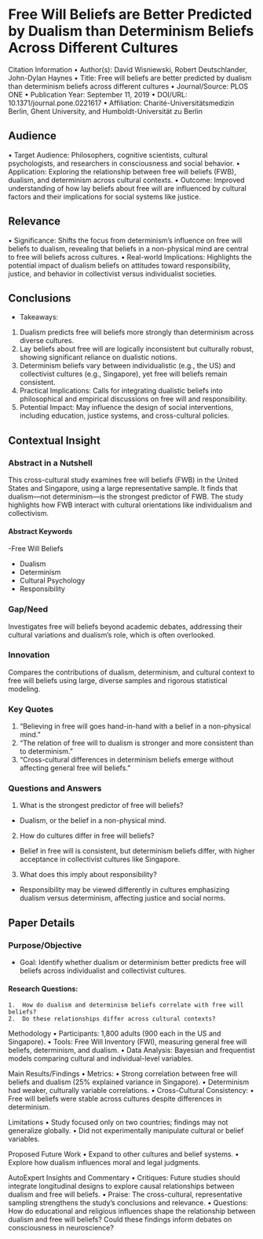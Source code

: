 # Free Will Beliefs are Better Predicted by Dualism than Determinism Beliefs Across Different Cultures

Citation Information
•	Author(s): David Wisniewski, Robert Deutschlander, John-Dylan Haynes
•	Title: Free will beliefs are better predicted by dualism than determinism beliefs across different cultures
•	Journal/Source: PLOS ONE
•	Publication Year: September 11, 2019
•	DOI/URL: 10.1371/journal.pone.0221617
•	Affiliation: Charité-Universitätsmedizin Berlin, Ghent University, and Humboldt-Universität zu Berlin

## Audience

•	Target Audience: Philosophers, cognitive scientists, cultural psychologists, and researchers in consciousness and social behavior.
•	Application: Exploring the relationship between free will beliefs (FWB), dualism, and determinism across cultural contexts.
•	Outcome: Improved understanding of how lay beliefs about free will are influenced by cultural factors and their implications for social systems like justice.

## Relevance

•	Significance: Shifts the focus from determinism’s influence on free will beliefs to dualism, revealing that beliefs in a non-physical mind are central to free will beliefs across cultures.
•	Real-world Implications: Highlights the potential impact of dualism beliefs on attitudes toward responsibility, justice, and behavior in collectivist versus individualist societies.

## Conclusions

- Takeaways:
1. Dualism predicts free will beliefs more strongly than determinism across diverse cultures.
2. Lay beliefs about free will are logically inconsistent but culturally robust, showing significant reliance on dualistic notions.
3. Determinism beliefs vary between individualistic (e.g., the US) and collectivist cultures (e.g., Singapore), yet free will beliefs remain consistent.
4. Practical Implications: Calls for integrating dualistic beliefs into philosophical and empirical discussions on free will and responsibility.
5. Potential Impact: May influence the design of social interventions, including education, justice systems, and cross-cultural policies.

## Contextual Insight

### Abstract in a Nutshell

This cross-cultural study examines free will beliefs (FWB) in the United States and Singapore, using a large representative sample. It finds that dualism—not determinism—is the strongest predictor of FWB. The study highlights how FWB interact with cultural orientations like individualism and collectivism.

#### Abstract Keywords

-Free Will Beliefs
- Dualism
- Determinism
- Cultural Psychology
- Responsibility

### Gap/Need

Investigates free will beliefs beyond academic debates, addressing their cultural variations and dualism’s role, which is often overlooked.

### Innovation

Compares the contributions of dualism, determinism, and cultural context to free will beliefs using large, diverse samples and rigorous statistical modeling.

### Key Quotes

1.	“Believing in free will goes hand-in-hand with a belief in a non-physical mind.”
2.	“The relation of free will to dualism is stronger and more consistent than to determinism.”
3.	“Cross-cultural differences in determinism beliefs emerge without affecting general free will beliefs.”

### Questions and Answers

1.	What is the strongest predictor of free will beliefs?
- Dualism, or the belief in a non-physical mind.
2.	How do cultures differ in free will beliefs?
- Belief in free will is consistent, but determinism beliefs differ, with higher acceptance in collectivist cultures like Singapore.
3. What does this imply about responsibility?
- Responsibility may be viewed differently in cultures emphasizing dualism versus determinism, affecting justice and social norms.

## Paper Details

### Purpose/Objective

- Goal: Identify whether dualism or determinism better predicts free will beliefs across individualist and collectivist cultures.

#### Research Questions:
	1.	How do dualism and determinism beliefs correlate with free will beliefs?
	2.	Do these relationships differ across cultural contexts?

Methodology
	•	Participants: 1,800 adults (900 each in the US and Singapore).
	•	Tools: Free Will Inventory (FWI), measuring general free will beliefs, determinism, and dualism.
	•	Data Analysis: Bayesian and frequentist models comparing cultural and individual-level variables.

Main Results/Findings
	•	Metrics:
	•	Strong correlation between free will beliefs and dualism (25% explained variance in Singapore).
	•	Determinism had weaker, culturally variable correlations.
	•	Cross-Cultural Consistency:
	•	Free will beliefs were stable across cultures despite differences in determinism.

Limitations
	•	Study focused only on two countries; findings may not generalize globally.
	•	Did not experimentally manipulate cultural or belief variables.

Proposed Future Work
	•	Expand to other cultures and belief systems.
	•	Explore how dualism influences moral and legal judgments.

AutoExpert Insights and Commentary
	•	Critiques: Future studies should integrate longitudinal designs to explore causal relationships between dualism and free will beliefs.
	•	Praise: The cross-cultural, representative sampling strengthens the study’s conclusions and relevance.
	•	Questions: How do educational and religious influences shape the relationship between dualism and free will beliefs? Could these findings inform debates on consciousness in neuroscience?